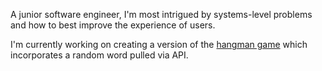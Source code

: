 A junior software engineer, I'm most intrigued by systems-level problems and how to best improve the experience of users.

I'm currently working on creating a version of the [hangman game](https://codysharma.github.io/SpacemanGame/) which incorporates a random word pulled via API.

